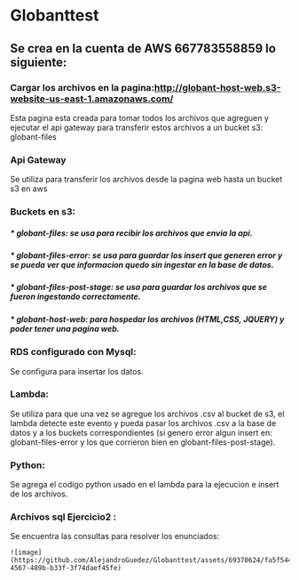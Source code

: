 # Globanttest

## Se crea en la cuenta de AWS 667783558859 lo siguiente:

### Cargar los archivos en la pagina:http://globant-host-web.s3-website-us-east-1.amazonaws.com/ 
  Esta pagina esta creada para tomar todos los archivos que agreguen y ejecutar el api gateway para transferir estos archivos a un bucket s3: globant-files

### Api Gateway
  Se utiliza para transferir los archivos desde la pagina web hasta un bucket s3 en aws

### Buckets en s3: 
   ##### * globant-files: se usa para recibir los archivos que envia la api.
   ##### * globant-files-error: se usa para guardar los insert que generen error y se pueda ver que informacion quedo sin ingestar en la base de datos.
   ##### * globant-files-post-stage: se usa para guardar los archivos que se fueron ingestando correctamente.
   ##### * globant-host-web: para hospedar los archivos (HTML,CSS, JQUERY) y poder tener una pagina web.

### RDS configurado con Mysql:
  Se configura para insertar los datos.

### Lambda:
  Se utiliza para que una vez se agregue los archivos .csv al bucket de s3, el lambda detecte este evento y pueda pasar los archivos .csv a la base de datos y a los buckets correspondientes (si genero error algun insert en: 
  globant-files-error y los que corrieron bien en globant-files-post-stage).

### Python:
  Se agrega el codigo python usado en el lambda para la ejecucion e insert de los archivos.

### Archivos sql Ejercicio2 :
  Se encuentra las consultas para resolver los enunciados:

    ![image](https://github.com/AlejandroGuedez/Globanttest/assets/69370624/fa5f5443-4567-489b-b33f-3f74daef45fe)

